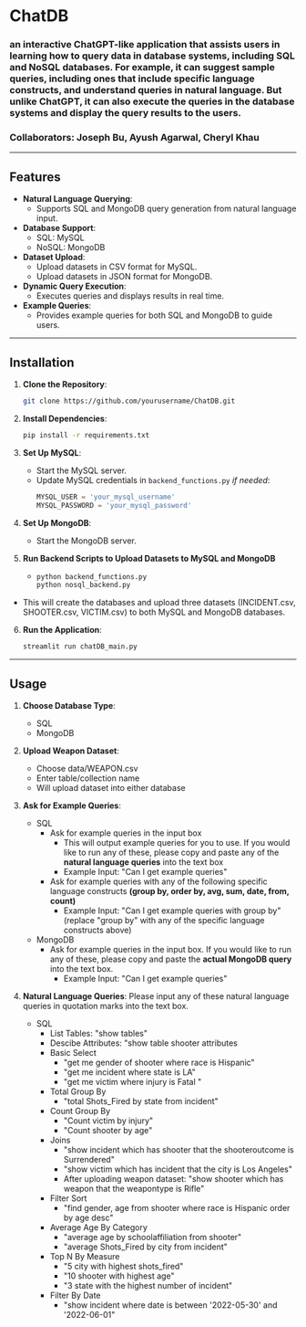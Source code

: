# ChatDB
### an interactive ChatGPT-like application that assists users in learning how to query data in database systems, including SQL and NoSQL databases. For example, it can suggest sample queries, including ones that include specific language constructs, and understand queries in natural language. But unlike ChatGPT, it can also execute the queries in the database systems and display the query results to the users.
### Collaborators: Joseph Bu, Ayush Agarwal, Cheryl Khau

---

## Features

- **Natural Language Querying**:
  - Supports SQL and MongoDB query generation from natural language input.
- **Database Support**:
  - SQL: MySQL
  - NoSQL: MongoDB
- **Dataset Upload**:
  - Upload datasets in CSV format for MySQL.
  - Upload datasets in JSON format for MongoDB.
- **Dynamic Query Execution**:
  - Executes queries and displays results in real time.
- **Example Queries**:
  - Provides example queries for both SQL and MongoDB to guide users.

---

## Installation

1. **Clone the Repository**:
   ```bash
   git clone https://github.com/yourusername/ChatDB.git
   ```
2. **Install Dependencies**:
   ```bash
   pip install -r requirements.txt
   ```
   
3. **Set Up MySQL**:
   - Start the MySQL server.
   - Update MySQL credentials in `backend_functions.py` _if needed_:
     ```python
     MYSQL_USER = 'your_mysql_username'
     MYSQL_PASSWORD = 'your_mysql_password'
     ```

4. **Set Up MongoDB**:
   - Start the MongoDB server.

5. **Run Backend Scripts to Upload Datasets to MySQL and MongoDB**
   - ```bash
     python backend_functions.py
     python nosql_backend.py
     ```
  - This will create the databases and upload three datasets (INCIDENT.csv, SHOOTER.csv, VICTIM.csv) to both MySQL and MongoDB databases.

6. **Run the Application**:
   ```bash
   streamlit run chatDB_main.py
   ```

---

## Usage

1. **Choose Database Type**:
   - SQL
   - MongoDB

2. **Upload Weapon Dataset**:
   - Choose data/WEAPON.csv
   - Enter table/collection name
   - Will upload dataset into either database

3. **Ask for Example Queries**:
   - SQL
     - Ask for example queries in the input box
       - This will output example queries for you to use. If you would like to run any of these, please copy and paste any of the **natural language queries** into the text box
       - Example Input: "Can I get example queries"
     - Ask for example queries with any of the following specific language constructs **(group by, order by, avg, sum, date, from, count)**
       - Example Input: "Can I get example queries with group by" (replace "group by" with any of the specific language constructs above)
   - MongoDB
     - Ask for example queries in the input box. If you would like to run any of these, please copy and paste the **actual MongoDB query** into the text box.
       - Example Input: "Can I get example queries"

4. **Natural Language Queries**:
   Please input any of these natural language queries in quotation marks into the text box.
   - SQL
     - List Tables: "show tables"
     - Descibe Attributes: "show table shooter attributes
     - Basic Select
       - "get me gender of shooter where race is Hispanic"
       - "get me incident where state is LA"
       - "get me victim where injury is Fatal "
     - Total Group By
       - "total Shots_Fired by state from incident"
     - Count Group By
       - "Count victim by injury"
       - "Count shooter by age"
     - Joins
       - "show incident which has shooter that the shooteroutcome is Surrendered"
       - "show victim which has incident that the city is Los Angeles"
       - After uploading weapon dataset: "show shooter which has weapon that the weapontype is Rifle"
     - Filter Sort
       - "find gender, age from shooter where race is Hispanic order by age desc"
     - Average Age By Category
       - "average age by schoolaffiliation from shooter"
       - "average  Shots_Fired by city from incident"
     - Top N By Measure
       - "5 city with highest shots_fired"
       - "10 shooter with highest age"
       - "3 state with the highest number of incident"
     - Filter By Date
       - "show incident where date is between '2022-05-30' and '2022-06-01"



